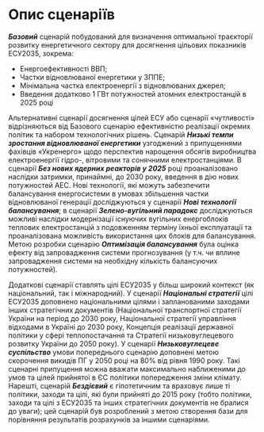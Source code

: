 ﻿# Опис сценаріїв
**_Базовий_** сценарій побудований для визначення оптимальної траєкторії розвитку енергетичного сектору для досягнення цільових показників ЕСУ2035, зокрема:
* Енергоефективності ВВП;
* Частки відновлюваної енергетики у ЗППЕ;
* Мінімальна частка електроенергії з відновлюваних джерел;
* Введення додатково 1 ГВт потужностей атомних електростанцій в 2025 році

Альтернативні сценарії досягнення цілей ЕСУ або сценарії «чутливості» відрізняються від Базового сценарію ефективністю реалізації окремих політик та набором технологічних рішень. Сценарій **_Низькі темпи зростання відновлюваної енергетики_** узгоджений з припущеннями фахівців «Укренерго» щодо перспектив нарощення обсягів виробництва електроенергії гідро-, вітровими та сонячними електростанціями. В сценарії **_Без нових ядерних реакторів у 2025_** році проаналізовано наслідки затримки, принаймні, до 2030 року, введення в дію нових потужностей АЕС. Нові технології, які можуть забезпечити балансування енергосистеми в умовах збільшення частки відновлюваної генерації досліджуються у сценарії **_Нові технології балансування_**; в сценарії **_Зелено-вугільний парадокс_** досліджуються можливі наслідки модернізації існуючих вугільних енергоблоків теплових електростанцій з подовженням терміну їхньої експлуатації та проаналізована можливість використання цих блоків для балансування. Метою розробки сценарію **_Оптимізація балансування_** була оцінка ефекту від запровадження системи прогнозування (у т.ч. чи вплине запровадження системи на необхідну кількість балансуючих потужностей).

Додаткові сценарії ставлять цілі ЕСУ2035 у більш широкий контекст (як національний, так і міжнародний). У сценарії **_Національні стратегії_** цілі ЕСУ2035 доповнено національними цілями і запланованими заходами інших стратегічних документів (Національної транспортної стратегії України на період до 2030 року, Національної стратегії управління відходами в Україні до 2030 року, Концепція реалізації державної політики у сфері теплопостачання та Стратегії низьковуглецевого розвитку України до 2050 року). У сценарії **_Низьковуглецеве суспільство_** умови попереднього сценарію доповнені метою скорочення викидів ПГ у 2050 році на 80% від рівня 1990 року. Такі сценарні припущення можна вважати максимально наближеними до умов та цілей прийнятої в ЄС політики попередження зміни клімату. Нарешті, сценарій **_Бездієвий_** є гіпотетичним та враховує лише ті політики, заходи та цілі, які були прийняті до 2015 року (тобто політики, заходи та цілі з ЕСУ2035 та інших стратегічних документів не бралися до уваги); цей сценарій був розроблений з метою створення бази для порівняння результатів розрахунків за іншими сценаріями.